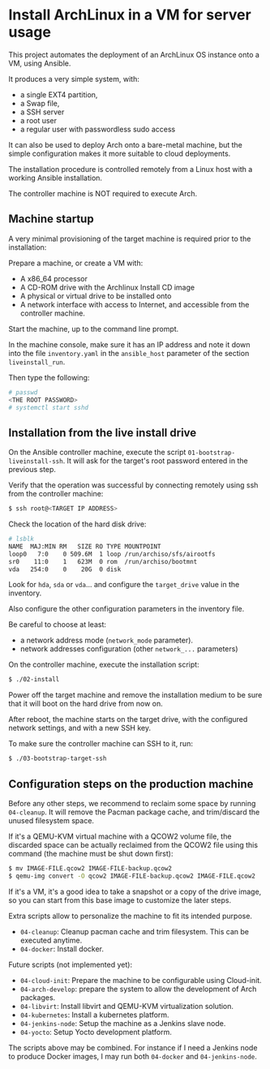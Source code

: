 Install ArchLinux in a VM for server usage
==========================================

This project automates the deployment of an ArchLinux OS instance onto a VM, using Ansible.

It produces a very simple system, with:

- a single EXT4 partition,
- a Swap file,
- a SSH server
- a root user
- a regular user with passwordless sudo access

It can also be used to deploy Arch onto a bare-metal machine, but the simple configuration
makes it more suitable to cloud deployments.

The installation procedure is controlled remotely from a Linux host with a working Ansible installation.

The controller machine is NOT required to execute Arch.

Machine startup
---------------

A very minimal provisioning of the target machine is required prior to the installation:

Prepare a machine, or create a VM with:
- A x86_64 processor
- A CD-ROM drive with the Archlinux Install CD image
- A physical or virtual drive to be installed onto
- A network interface with access to Internet, and accessible from the controller machine.

Start the machine, up to the command line prompt.

In the machine console, make sure it has an IP address and note it down into the file `inventory.yaml`
in the `ansible_host` parameter of the section `liveinstall_run`.

Then type the following:

```bash
# passwd
<THE ROOT PASSWORD>
# systemctl start sshd
```

Installation from the live install drive
----------------------------------------

On the Ansible controller machine, execute the script `01-bootstrap-liveinstall-ssh`.
It will ask for the target's root password entered in the previous step.

Verify that the operation was successful by connecting remotely using ssh from the 
controller machine:

```bash
$ ssh root@<TARGET IP ADDRESS>
```

Check the location of the hard disk drive:

```bash
# lsblk
NAME  MAJ:MIN RM   SIZE RO TYPE MOUNTPOINT
loop0   7:0    0 509.6M  1 loop /run/archiso/sfs/airootfs
sr0    11:0    1   623M  0 rom  /run/archiso/bootmnt
vda   254:0    0    20G  0 disk 
```

Look for `hda`, `sda` or `vda`... and configure the `target_drive` value in the inventory.

Also configure the other configuration parameters in the inventory file.

Be careful to choose at least:
- a network address mode (`network_mode` parameter).
- network addresses configuration (other `network_...` parameters)

On the controller machine, execute the installation script:

```bash
$ ./02-install
```

Power off the target machine and remove the installation medium to be sure that it will boot
on the hard drive from now on.

After reboot, the machine starts on the target drive, with the configured network settings,
and with a new SSH key.

To make sure the controller machine can SSH to it, run:

```bash
$ ./03-bootstrap-target-ssh
```

Configuration steps on the production machine
---------------------------------------------

Before any other steps, we recommend to reclaim some space by running `04-cleanup`.
It will remove the Pacman package cache, and trim/discard the unused filesystem space.

If it's a QEMU-KVM virtual machine with a QCOW2 volume file, the discarded space can be actually reclaimed
from the QCOW2 file using this command (the machine must be shut down first):

```bash
$ mv IMAGE-FILE.qcow2 IMAGE-FILE-backup.qcow2
$ qemu-img convert -O qcow2 IMAGE-FILE-backup.qcow2 IMAGE-FILE.qcow2
```

If it's a VM, it's a good idea to take a snapshot or a copy of the drive image, so you can start from
this base image to customize the later steps.

Extra scripts allow to personalize the machine to fit its intended purpose.

- `04-cleanup`: Cleanup pacman cache and trim filesystem. This can be executed anytime.
- `04-docker`: Install docker.

Future scripts (not implemented yet):

- `04-cloud-init`: Prepare the machine to be configurable using Cloud-init.
- `04-arch-develop`: prepare the system to allow the development of Arch packages.
- `04-libvirt`: Install libvirt and QEMU-KVM virtualization solution.
- `04-kubernetes`: Install a kubernetes platform.
- `04-jenkins-node`: Setup the machine as a Jenkins slave node.
- `04-yocto`: Setup Yocto development platform.

The scripts above may be combined. For instance if I need a Jenkins node to produce Docker images,
I may run both `04-docker` and `04-jenkins-node`.

